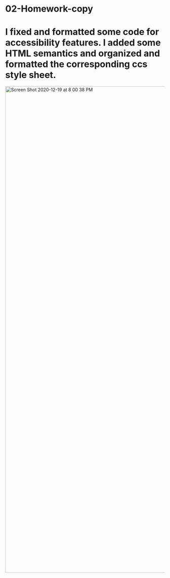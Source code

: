 # 02-Homework-copy


# I fixed and formatted some code for accessibility features. I added some HTML semantics and organized and formatted the corresponding ccs style sheet.




<img width="1536" alt="Screen Shot 2020-12-19 at 8 00 38 PM" src="https://user-images.githubusercontent.com/74333123/102703524-82cb6600-4235-11eb-812b-ad47375ca286.png">
